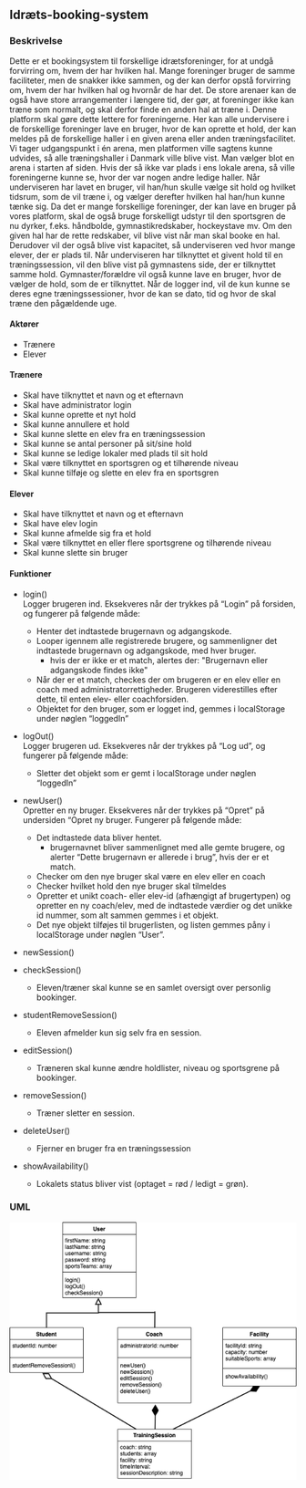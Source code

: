 ## Idræts-booking-system

### Beskrivelse
Dette er et bookingsystem til forskellige idrætsforeninger, for at undgå forvirring om, hvem der har hvilken hal. Mange foreninger bruger de samme faciliteter, men de snakker ikke sammen, og der kan derfor opstå forvirring om, hvem der har hvilken hal og hvornår de har det. De store arenaer kan de også have store arrangementer i længere tid, der gør, at foreninger ikke kan træne som normalt, og skal derfor finde en anden hal at træne i. Denne platform skal gøre dette lettere for foreningerne. Her kan alle undervisere i de forskellige foreninger lave en bruger, hvor de kan oprette et hold, der kan meldes på de forskellige haller i en given arena eller anden træningsfacilitet. Vi tager udgangspunkt i én arena, men platformen ville sagtens kunne udvides, så alle træningshaller i Danmark ville blive vist. Man vælger blot en arena i starten af siden. Hvis der så ikke var plads i ens lokale arena, så ville foreningerne kunne se, hvor der var nogen andre ledige haller. Når underviseren har lavet en bruger, vil han/hun skulle vælge sit hold og hvilket tidsrum, som de vil træne i, og vælger derefter hvilken hal han/hun kunne tænke sig. Da det er mange forskellige foreninger, der kan lave en bruger på vores platform, skal de også bruge forskelligt udstyr til den sportsgren de nu dyrker, f.eks. håndbolde, gymnastikredskaber, hockeystave mv. Om den given hal har de rette redskaber, vil blive vist når man skal booke en hal. Derudover vil der også blive vist kapacitet, så underviseren ved hvor mange elever, der er plads til. Når underviseren har tilknyttet et givent hold til en træningssession, vil den blive vist på gymnastens side, der er tilknyttet samme hold. Gymnaster/forældre vil også kunne lave en bruger, hvor de vælger de hold, som de er tilknyttet. Når de logger ind, vil de kun kunne se deres egne træningssessioner, hvor de kan se dato, tid og hvor de skal træne den pågældende uge. 
#### Aktører
- Trænere
- Elever

#### Trænere
- Skal have tilknyttet et navn og et efternavn
- Skal have administrator login
- Skal kunne oprette et nyt hold
- Skal kunne annullere et hold
- Skal kunne slette en elev fra en træningssession
- Skal kunne se antal personer på sit/sine hold
- Skal kunne se ledige lokaler med plads til sit hold
- Skal være tilknyttet en sportsgren og et tilhørende niveau
- Skal kunne tilføje og slette en elev fra en sportsgren

#### Elever
- Skal have tilknyttet et navn og et efternavn
- Skal have elev login
- Skal kunne afmelde sig fra et hold
- Skal være tilknyttet en eller flere sportsgrene og tilhørende niveau
- Skal kunne slette sin bruger

#### Funktioner
- login() <br>
Logger brugeren ind. Eksekveres når der trykkes på “Login” på forsiden, og fungerer på følgende måde:
   - Henter det indtastede brugernavn og adgangskode.
   - Looper igennem alle registrerede brugere, og sammenligner det indtastede brugernavn og adgangskode, med hver bruger. 
        - hvis der er ikke er et match, alertes der: "Brugernavn eller adgangskode findes ikke"
   - Når der er et match, checkes der om brugeren er en elev eller en coach med administratorrettigheder. Brugeren viderestilles efter dette, til enten elev- eller coachforsiden.
   - Objektet for den bruger, som er logget ind, gemmes i localStorage under nøglen “loggedIn”

- logOut() <br>
Logger brugeren ud. Eksekveres når der trykkes på “Log ud”, og fungerer på følgende måde:
    - Sletter det objekt som er gemt i localStorage under nøglen “loggedIn” 

- newUser() <br>
Opretter en ny bruger. Eksekveres når der trykkes på “Opret” på undersiden “Opret ny bruger. Fungerer på følgende måde:
    - Det indtastede data bliver hentet.
        - brugernavnet bliver sammenlignet med alle gemte brugere, og alerter “Dette brugernavn er allerede i brug”, hvis der er et match.
    - Checker om den nye bruger skal være en elev eller en coach
    - Checker hvilket hold den nye bruger skal tilmeldes
    - Opretter et unikt coach- eller elev-id (afhængigt af brugertypen) og opretter en ny coach/elev, med de indtastede værdier og det unikke id nummer, som alt sammen gemmes i et objekt.
    - Det nye objekt tilføjes til brugerlisten, og listen gemmes påny i localStorage under nøglen “User”.
 
- newSession()
 
- checkSession()
    - Eleven/træner skal kunne se en samlet oversigt over personlig bookinger.

- studentRemoveSession()
    - Eleven afmelder kun sig selv fra en session.
    
- editSession()
    - Træneren skal kunne ændre holdlister, niveau og sportsgrene på bookinger.

- removeSession()
    - Træner sletter en session.

- deleteUser()
    - Fjerner en bruger fra en træningssession

- showAvailability()
    - Lokalets status bliver vist (optaget = rød / ledigt = grøn).

### UML
![UML](/pictures/UML.png)